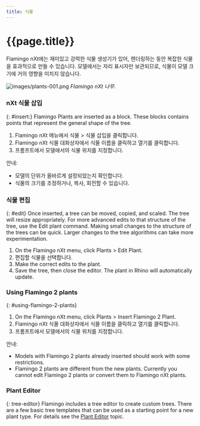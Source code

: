 ```yaml
---
title: 식물
---
```


# {{page.title}}
Flamingo nXt에는 재미있고 강력한 식물 생성기가 있어, 렌더링하는 동안 복잡한 식물을 효과적으로 만들 수 있습니다. 모델에서는 자리 표시자만 보관되므로, 식물이 모델 크기에 거의 영향을 미치지 않습니다.

![images/plants-001.png](images/plants-001.png)
*Flamingo nXt 나무.*

### nXt 식물 삽입
{: #insert:}
Flamingo Plants are inserted as a block.  These blocks contains points that represent the general shape of the tree.

1. Flamingo nXt 메뉴에서 식물 > 식물 삽입을 클릭합니다.
1. Flamingo nXt 식물 대화상자에서 식물 이름을 클릭하고 열기를 클릭합니다.
1. 프롬프트에서 모델에서의 식물 위치를 지정합니다.

안내:

* 모델의 단위가 올바르게 설정되었는지 확인합니다.
* 식물의 크기를 조정하거나, 복사, 회전할 수 있습니다.

### 식물 편집
{: #edit}
Once inserted, a tree can be moved, copied, and scaled.  The tree will resize appropriately. For more advanced edits to that structure of the tree, use the Edit plant command. Making small changes to the structure of the trees can be quick.  Larger changes to the tree algorithms can take more experimentation.

1. On the Flamingo nXt menu, click Plants > Edit Plant.
1. 편집할 식물을 선택합니다.
1. Make the correct edits to the plant.
1. Save the tree, then close the editor.  The plant in Rhino will automatically update.

### Using Flamingo 2 plants
{: #using-flamingo-2-plants}
1. On the Flamingo nXt menu, click Plants > Insert Flamingo 2 Plant.
1. Flamingo nXt 식물 대화상자에서 식물 이름을 클릭하고 열기를 클릭합니다.
1. 프롬프트에서 모델에서의 식물 위치를 지정합니다.

안내:

* Models with Flamingo 2 plants already inserted should work with some restrictions.
* Flamingo 2 plants are different from the new plants. Currently you cannot edit Flamingo 2 plants or convert them to Flamingo nXt plants.

### Plant Editor
{: tree-editor}
Flamingo includes a tree editor to create custom trees.  There are a few basic tree templates that can be used as a starting point for a new plant type.  For details see the [Plant Editor](tree-editor.html) topic.
